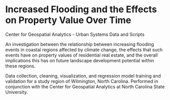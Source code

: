 # Increased Flooding and the Effects on Property Value Over Time
Center for Geospatial Analytics - Urban Systems Data and Scripts

An investigation between the relationship between increasing flooding events in coastal regions affected by climate change, the effects that such events have on property values of residential real estate, and the overall implications this has on future landscape development potential within these regions.

Data collection, cleaning, visualization, and regression model training and validation for a study region of Wilmington, North Carolina. Performed in conjunction with the Center for Geospatial Analytics at North Carolina State University.
